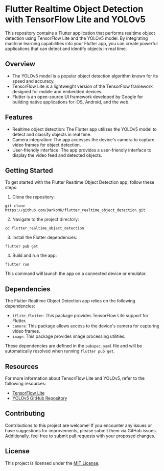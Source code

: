 # Flutter Realtime Object Detection with TensorFlow Lite and YOLOv5

This repository contains a Flutter application that performs realtime object detection using TensorFlow Lite and the YOLOv5 model. By integrating machine learning capabilities into your Flutter app, you can create powerful applications that can detect and identify objects in real time.

## Overview

- The YOLOv5 model is a popular object detection algorithm known for its speed and accuracy.
- TensorFlow Lite is a lightweight version of the TensorFlow framework designed for mobile and embedded devices.
- Flutter is an open-source UI framework developed by Google for building native applications for iOS, Android, and the web.

## Features

- Realtime object detection: The Flutter app utilizes the YOLOv5 model to detect and classify objects in real time.
- Camera integration: The app accesses the device's camera to capture video frames for object detection.
- User-friendly interface: The app provides a user-friendly interface to display the video feed and detected objects.

## Getting Started

To get started with the Flutter Realtime Object Detection app, follow these steps:

1. Clone the repository:

`git clone https://github.com/DarkoMK/flutter_realtime_object_detection.git`


2. Navigate to the project directory:

`cd flutter_realtime_object_detection`

3. Install the Flutter dependencies:

`flutter pub get`

4. Build and run the app:

`flutter run`

This command will launch the app on a connected device or emulator.

## Dependencies

The Flutter Realtime Object Detection app relies on the following dependencies:

- `tflite_flutter`: This package provides TensorFlow Lite support for Flutter.
- `camera`: This package allows access to the device's camera for capturing video frames.
- `image`: This package provides image processing utilities.

These dependencies are defined in the `pubspec.yaml` file and will be automatically resolved when running `flutter pub get`.

## Resources

For more information about TensorFlow Lite and YOLOv5, refer to the following resources:

- [TensorFlow Lite](https://www.tensorflow.org/lite)
- [YOLOv5 GitHub Repository](https://github.com/ultralytics/yolov5)

## Contributing

Contributions to this project are welcome! If you encounter any issues or have suggestions for improvements, please submit them via GitHub issues. Additionally, feel free to submit pull requests with your proposed changes.

## License

This project is licensed under the [MIT License](LICENSE).
